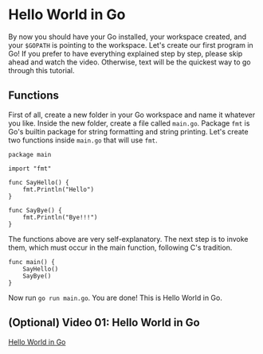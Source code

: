 # Hello World in Go
By now you should have your Go installed, your workspace created, and your `$GOPATH` is pointing to 
the workspace. Let's create our first program in Go! If you prefer to have everything explained step
by step, please skip ahead and watch the video. Otherwise, text will be the quickest way to go 
through this tutorial.

## Functions
First of all, create a new folder in your Go workspace and name it whatever you like. Inside the new
folder, create a file called `main.go`. Package `fmt` is Go's builtin package for string formatting 
and string printing. Let's create two functions inside `main.go` that will use `fmt`. 
```golang
package main

import "fmt"

func SayHello() {
	fmt.Println("Hello")
}

func SayBye() {
	fmt.Println("Bye!!!")
}
```

The functions above are very self-explanatory. The next step is to invoke them, which must occur in
the main function, following C's tradition.
```golang
func main() {
    SayHello()
    SayBye()
}
```

Now run `go run main.go`. You are done! This is Hello World in Go.

## (Optional) Video 01: Hello World in Go
[Hello World in Go](https://youtu.be/5-FFapKA9sM)